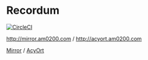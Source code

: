 # Recordum

[![CircleCI](https://circleci.com/gh/LoeiFy/Recordum.svg?style=svg)](https://circleci.com/gh/LoeiFy/Recordum)

http://mirror.am0200.com / http://acyort.am0200.com

[Mirror](https://github.com/LoeiFy/Mirror) / [AcyOrt](https://github.com/acyortjs/acyort)
